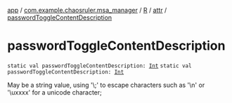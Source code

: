 [app](../../../index.md) / [com.example.chaosruler.msa_manager](../../index.md) / [R](../index.md) / [attr](index.md) / [passwordToggleContentDescription](.)

# passwordToggleContentDescription

`static val passwordToggleContentDescription: `[`Int`](https://kotlinlang.org/api/latest/jvm/stdlib/kotlin/-int/index.html)
`static val passwordToggleContentDescription: `[`Int`](https://kotlinlang.org/api/latest/jvm/stdlib/kotlin/-int/index.html)

May be a string value, using '\\;' to escape characters such as '\\n' or '\\uxxxx' for a unicode character;

